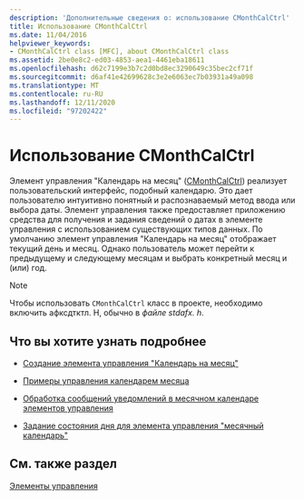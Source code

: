 ```yaml
---
description: 'Дополнительные сведения о: использование CMonthCalCtrl'
title: Использование CMonthCalCtrl
ms.date: 11/04/2016
helpviewer_keywords:
- CMonthCalCtrl class [MFC], about CMonthCalCtrl class
ms.assetid: 2be0e8c2-ed03-4853-aea1-4461eba18611
ms.openlocfilehash: d62c7199e3b7c2d0bd8ec3290649c35bec2cf71f
ms.sourcegitcommit: d6af41e42699628c3e2e6063ec7b03931a49a098
ms.translationtype: MT
ms.contentlocale: ru-RU
ms.lasthandoff: 12/11/2020
ms.locfileid: "97202422"
---
```

# <a name="using-cmonthcalctrl"></a>Использование CMonthCalCtrl

Элемент управления "Календарь на месяц" ([CMonthCalCtrl](../mfc/reference/cmonthcalctrl-class.md)) реализует пользовательский интерфейс, подобный календарю. Это дает пользователю интуитивно понятный и распознаваемый метод ввода или выбора даты. Элемент управления также предоставляет приложению средства для получения и задания сведений о датах в элементе управления с использованием существующих типов данных. По умолчанию элемент управления "Календарь на месяц" отображает текущий день и месяц. Однако пользователь может перейти к предыдущему и следующему месяцам и выбрать конкретный месяц и (или) год.

> [!NOTE]
> Чтобы использовать `CMonthCalCtrl` класс в проекте, необходимо включить афксдтктл. H, обычно в *файле stdafx. h*.

## <a name="what-do-you-want-to-know-more-about"></a>Что вы хотите узнать подробнее

- [Создание элемента управления "Календарь на месяц"](../mfc/creating-the-month-calendar-control.md)

- [Примеры управления календарем месяца](../mfc/month-calendar-control-examples.md)

- [Обработка сообщений уведомлений в месячном календаре элементов управления](../mfc/processing-notification-messages-in-month-calendar-controls.md)

- [Задание состояния дня для элемента управления "месячный календарь"](../mfc/setting-the-day-state-of-a-month-calendar-control.md)

## <a name="see-also"></a>См. также раздел

[Элементы управления](../mfc/controls-mfc.md)
